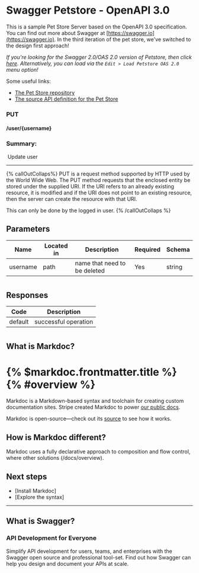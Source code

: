 # Swagger Petstore - OpenAPI 3.0

This is a sample Pet Store Server based on the OpenAPI 3.0 specification. You can find out more about
Swagger at [https://swagger.io](https://swagger.io). In the third iteration of the pet store, we've switched to the design first approach!

_If you're looking for the Swagger 2.0/OAS 2.0 version of Petstore, then click [here](https://editor.swagger.io/?url=https://petstore.swagger.io/v2/swagger.yaml). Alternatively, you can load via the `Edit > Load Petstore OAS 2.0` menu option!_

Some useful links:

- [The Pet Store repository](https://github.com/swagger-api/swagger-petstore)
- [The source API definition for the Pet Store](https://github.com/swagger-api/swagger-petstore/blob/master/src/main/resources/openapi.yaml)



### PUT
#### /user/{username}



### Summary:

​
Update user

---

{% callOutCollaps%}
PUT is a request method supported by HTTP used by the World Wide Web. The PUT method requests that the enclosed entity be stored under the supplied URI. If the URI refers to an already existing resource, it is modified and if the URI does not point to an existing resource, then the server can create the resource with that URI.

This can only be done by the logged in user.
{% /callOutCollaps %}



## Parameters

| Name     | Located in | Description                  | Required | Schema |
| -------- | ---------- | ---------------------------- | -------- | ------ |
| username | path       | name that need to be deleted | Yes      | string |

#



## Responses

| Code    | Description          |
| ------- | -------------------- |
| default | successful operation |

#



## What is Markdoc?

# {% $markdoc.frontmatter.title %} {% #overview %}

Markdoc is a Markdown-based syntax and toolchain for creating custom documentation sites. Stripe created Markdoc to power [our public docs](http://stripe.com/docs).

Markdoc is open-source—check out its [source](http://github.com/markdoc/markdoc) to see how it works.

## How is Markdoc different?

Markdoc uses a fully declarative approach to composition and flow control, where other solutions (/docs/overview).

## Next steps

- [Install Markdoc]
- [Explore the syntax]

---

## What is Swagger?
### API Development for Everyone

Simplify API development for users, teams, and enterprises with the Swagger open source and professional tool-set. Find out how Swagger can help you design and document your APIs at scale.
